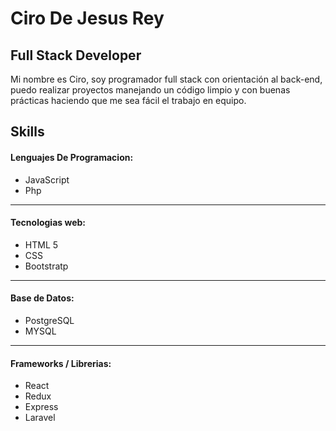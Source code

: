# Ciro De Jesus Rey
## Full Stack Developer

Mi nombre es Ciro, soy programador full stack con orientación al back-end, puedo realizar proyectos manejando un código limpio y con buenas prácticas haciendo que me sea fácil el trabajo en equipo.

## Skills

#### Lenguajes De Programacion:
- JavaScript
- Php
- ---
#### Tecnologias web:
- HTML 5
- CSS
- Bootstratp
- - ---
#### Base de Datos:
- PostgreSQL
- MYSQL
- --
#### Frameworks / Librerias:
- React
- Redux
- Express
- Laravel
